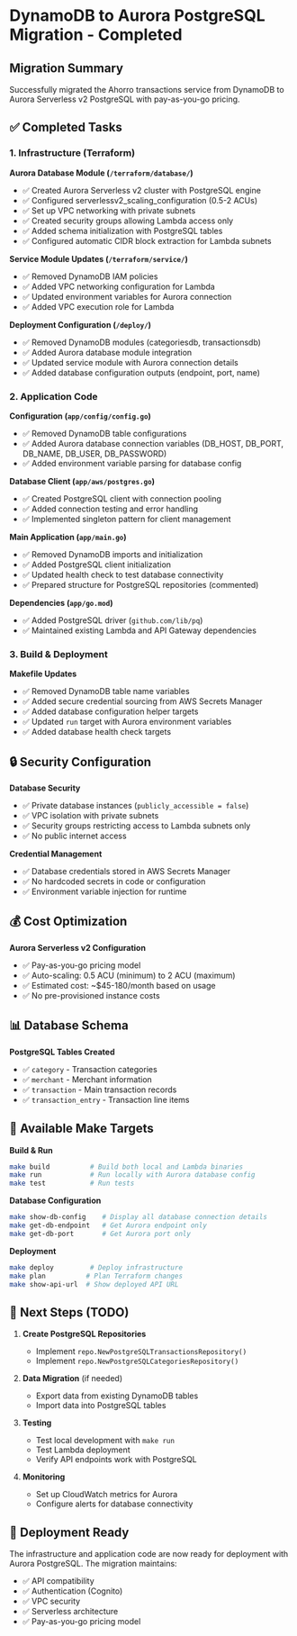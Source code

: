 # DynamoDB to Aurora PostgreSQL Migration - Completed

## Migration Summary

Successfully migrated the Ahorro transactions service from DynamoDB to Aurora Serverless v2 PostgreSQL with pay-as-you-go pricing.

## ✅ Completed Tasks

### 1. Infrastructure (Terraform)

**Aurora Database Module (`/terraform/database/`)**
- ✅ Created Aurora Serverless v2 cluster with PostgreSQL engine
- ✅ Configured serverlessv2_scaling_configuration (0.5-2 ACUs)
- ✅ Set up VPC networking with private subnets
- ✅ Created security groups allowing Lambda access only
- ✅ Added schema initialization with PostgreSQL tables
- ✅ Configured automatic CIDR block extraction for Lambda subnets

**Service Module Updates (`/terraform/service/`)**
- ✅ Removed DynamoDB IAM policies 
- ✅ Added VPC networking configuration for Lambda
- ✅ Updated environment variables for Aurora connection
- ✅ Added VPC execution role for Lambda

**Deployment Configuration (`/deploy/`)**
- ✅ Removed DynamoDB modules (categoriesdb, transactionsdb)
- ✅ Added Aurora database module integration
- ✅ Updated service module with Aurora connection details
- ✅ Added database configuration outputs (endpoint, port, name)

### 2. Application Code

**Configuration (`app/config/config.go`)**
- ✅ Removed DynamoDB table configurations
- ✅ Added Aurora database connection variables (DB_HOST, DB_PORT, DB_NAME, DB_USER, DB_PASSWORD)
- ✅ Added environment variable parsing for database config

**Database Client (`app/aws/postgres.go`)**
- ✅ Created PostgreSQL client with connection pooling
- ✅ Added connection testing and error handling
- ✅ Implemented singleton pattern for client management

**Main Application (`app/main.go`)**
- ✅ Removed DynamoDB imports and initialization
- ✅ Added PostgreSQL client initialization
- ✅ Updated health check to test database connectivity
- ✅ Prepared structure for PostgreSQL repositories (commented)

**Dependencies (`app/go.mod`)**
- ✅ Added PostgreSQL driver (`github.com/lib/pq`)
- ✅ Maintained existing Lambda and API Gateway dependencies

### 3. Build & Deployment

**Makefile Updates**
- ✅ Removed DynamoDB table name variables
- ✅ Added secure credential sourcing from AWS Secrets Manager
- ✅ Added database configuration helper targets
- ✅ Updated `run` target with Aurora environment variables
- ✅ Added database health check targets

## 🔒 Security Configuration

**Database Security**
- ✅ Private database instances (`publicly_accessible = false`)
- ✅ VPC isolation with private subnets
- ✅ Security groups restricting access to Lambda subnets only
- ✅ No public internet access

**Credential Management**
- ✅ Database credentials stored in AWS Secrets Manager
- ✅ No hardcoded secrets in code or configuration
- ✅ Environment variable injection for runtime

## 💰 Cost Optimization

**Aurora Serverless v2 Configuration**
- ✅ Pay-as-you-go pricing model
- ✅ Auto-scaling: 0.5 ACU (minimum) to 2 ACU (maximum)
- ✅ Estimated cost: ~$45-180/month based on usage
- ✅ No pre-provisioned instance costs

## 📊 Database Schema

**PostgreSQL Tables Created**
- ✅ `category` - Transaction categories
- ✅ `merchant` - Merchant information  
- ✅ `transaction` - Main transaction records
- ✅ `transaction_entry` - Transaction line items

## 🎯 Available Make Targets

**Build & Run**
```bash
make build          # Build both local and Lambda binaries
make run            # Run locally with Aurora database config
make test           # Run tests
```

**Database Configuration**
```bash
make show-db-config    # Display all database connection details
make get-db-endpoint   # Get Aurora endpoint only
make get-db-port       # Get Aurora port only
```

**Deployment**
```bash
make deploy         # Deploy infrastructure
make plan          # Plan Terraform changes
make show-api-url  # Show deployed API URL
```

## 🔄 Next Steps (TODO)

1. **Create PostgreSQL Repositories**
   - Implement `repo.NewPostgreSQLTransactionsRepository()`
   - Implement `repo.NewPostgreSQLCategoriesRepository()`

2. **Data Migration** (if needed)
   - Export data from existing DynamoDB tables
   - Import data into PostgreSQL tables

3. **Testing**
   - Test local development with `make run`
   - Test Lambda deployment
   - Verify API endpoints work with PostgreSQL

4. **Monitoring**
   - Set up CloudWatch metrics for Aurora
   - Configure alerts for database connectivity

## 🚀 Deployment Ready

The infrastructure and application code are now ready for deployment with Aurora PostgreSQL. The migration maintains:
- ✅ API compatibility
- ✅ Authentication (Cognito)
- ✅ VPC security
- ✅ Serverless architecture
- ✅ Pay-as-you-go pricing model
